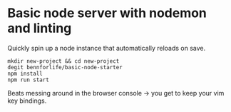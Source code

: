 # Basic node server with nodemon and linting

Quickly spin up a node instance that automatically reloads on save.

```
mkdir new-project && cd new-project
degit bennforlife/basic-node-starter
npm install
npm run start
```

Beats messing around in the browser console -> you get to keep your vim key bindings.
